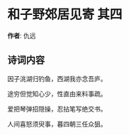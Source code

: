 # 和子野郊居见寄  其四

**作者**: 仇远

## 诗词内容

因子洮湖归钓鱼，西湖我亦念吾庐。

途穷但觉知心少，性直由来料事疏。

爱把琴弹招隠操，忍拈笔写绝交书。

人间喜怒须臾事，暮四朝三任众狙。

